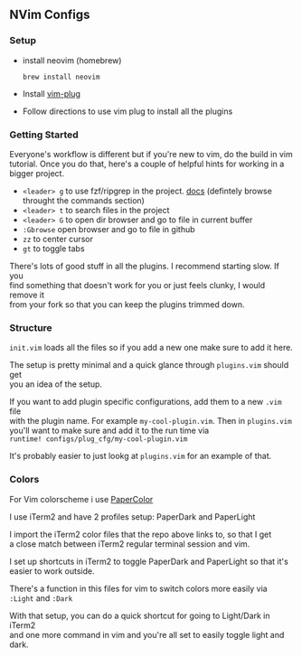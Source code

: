 ## NVim Configs

### Setup

- install neovim (homebrew)

  ```
  brew install neovim
  ```

- Install [vim-plug](https://github.com/junegunn/vim-plug)

- Follow directions to use vim plug to install all the plugins

### Getting Started

Everyone's workflow is different but if you're new to vim, do the build in vim<br/>
tutorial. Once you do that, here's a couple of helpful hints for working in a<br/>
bigger project.

- `<leader> g` to use fzf/ripgrep in the project. [docs](https://github.com/junegunn/fzf.vim)
  (defintely browse throught the commands section)
- `<leader> t` to search files in the project
- `<leader> G` to open dir browser and go to file in current buffer
- `:Gbrowse` open browser and go to file in github
- `zz` to center cursor
- `gt` to toggle tabs

There's lots of good stuff in all the plugins. I recommend starting slow. If you</br>
find something that doesn't work for you or just feels clunky, I would remove it</br>
from your fork so that you can keep the plugins trimmed down.

### Structure

`init.vim` loads all the files so if you add a new one make sure to add it here.

The setup is pretty minimal and a quick glance through `plugins.vim` should get<br/>
you an idea of the setup.

If you want to add plugin specific configurations, add them to a new `.vim` file<br/>
with the plugin name. For example `my-cool-plugin.vim`. Then in `plugins.vim`<br/>
you'll want to make sure and add it to the run time via<br/>
`runtime! configs/plug_cfg/my-cool-plugin.vim`

It's probably easier to just lookg at `plugins.vim` for an example of that.

### Colors

For Vim colorscheme i use [PaperColor](https://github.com/NLKNguyen/papercolor-theme)

I use iTerm2 and have 2 profiles setup: PaperDark and PaperLight

I import the iTerm2 color files that the repo above links to, so that I get<br/>
a close match between iTerm2 regular terminal session and vim.

I set up shortcuts in iTerm2 to toggle PaperDark and PaperLight so that it's
easier to work outside.

There's a function in this files for vim to switch colors more easily via<br/>
`:Light` and `:Dark`<br/>

With that setup, you can do a quick shortcut for going to Light/Dark in iTerm2<br/>
and one more command in vim and you're all set to easily toggle light and dark.
